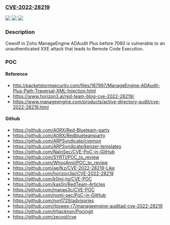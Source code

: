 ### [CVE-2022-28219](https://cve.mitre.org/cgi-bin/cvename.cgi?name=CVE-2022-28219)
![](https://img.shields.io/static/v1?label=Product&message=n%2Fa&color=blue)
![](https://img.shields.io/static/v1?label=Version&message=n%2Fa&color=blue)
![](https://img.shields.io/static/v1?label=Vulnerability&message=n%2Fa&color=brighgreen)

### Description

Cewolf in Zoho ManageEngine ADAudit Plus before 7060 is vulnerable to an unauthenticated XXE attack that leads to Remote Code Execution.

### POC

#### Reference
- http://packetstormsecurity.com/files/167997/ManageEngine-ADAudit-Plus-Path-Traversal-XML-Injection.html
- https://www.horizon3.ai/red-team-blog-cve-2022-28219/
- https://www.manageengine.com/products/active-directory-audit/cve-2022-28219.html

#### Github
- https://github.com/A0RX/Red-Blueteam-party
- https://github.com/A0RX/Redblueteamparty
- https://github.com/ARPSyndicate/cvemon
- https://github.com/ARPSyndicate/kenzer-templates
- https://github.com/NaInSec/CVE-PoC-in-GitHub
- https://github.com/SYRTI/POC_to_review
- https://github.com/WhooAmii/POC_to_review
- https://github.com/aeifkz/CVE-2022-28219-Like
- https://github.com/horizon3ai/CVE-2022-28219
- https://github.com/k0mi-tg/CVE-POC
- https://github.com/kas0n/RedTeam-Articles
- https://github.com/manas3c/CVE-POC
- https://github.com/nomi-sec/PoC-in-GitHub
- https://github.com/nvn1729/advisories
- https://github.com/rbowes-r7/manageengine-auditad-cve-2022-28219
- https://github.com/trhacknon/Pocingit
- https://github.com/zecool/cve

